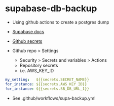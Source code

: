 # supabase-db-backup

* Using github actions to create a postgres dump

* [Supabase docs](https://supabase.com/docs/guides/cli/github-action/backups)

* [Github secrets](https://www.howtogeek.com/devops/what-are-github-secrets-and-how-do-you-use-them/)


* Github repo > Settings 
  * Security > Secrets and variables > Actions
  * Repository secrets
  *   i.e. AWS_KEY_ID

```yaml
my_setting:   ${{secrets.SECRET_NAME}}
for_instance: ${{secrets.AWS_KEY_ID}}
for_instance: ${{secrets.SB_DB_URL_1}}
```

* See .github/workflows/supa-backup.yml




